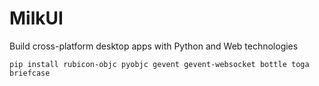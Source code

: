 # MilkUI
Build cross-platform desktop apps with Python and Web technologies

`pip install rubicon-objc pyobjc gevent gevent-websocket bottle toga briefcase`